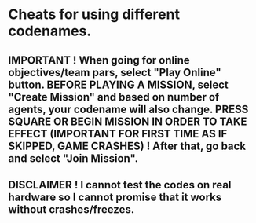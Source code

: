 # Cheats for using different codenames.

## IMPORTANT ! When going for online objectives/team pars, select "Play Online" button. BEFORE PLAYING A MISSION, select "Create Mission" and based on number of agents, your codename will also change. PRESS SQUARE OR BEGIN MISSION IN ORDER TO TAKE EFFECT (IMPORTANT FOR FIRST TIME AS IF SKIPPED, GAME CRASHES) ! After that, go back and select "Join Mission".

## DISCLAIMER ! I cannot test the codes on real hardware so I cannot promise that it works without crashes/freezes.

